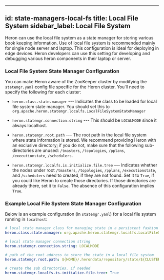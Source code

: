 <!--
    Licensed to the Apache Software Foundation (ASF) under one
    or more contributor license agreements.  See the NOTICE file
    distributed with this work for additional information
    regarding copyright ownership.  The ASF licenses this file
    to you under the Apache License, Version 2.0 (the
    "License"); you may not use this file except in compliance
    with the License.  You may obtain a copy of the License at

      http://www.apache.org/licenses/LICENSE-2.0

    Unless required by applicable law or agreed to in writing,
    software distributed under the License is distributed on an
    "AS IS" BASIS, WITHOUT WARRANTIES OR CONDITIONS OF ANY
    KIND, either express or implied.  See the License for the
    specific language governing permissions and limitations
    under the License.
-->
---
id: state-managers-local-fs
title: Local File System
sidebar_label: Local File System
---

Heron can use the local file system as a state manager for storing various book
keeping information. Use of local file system is recommended mainly for single
node server and laptop. This configuration is ideal for deploying in edge devices.
Heron developers can use this setting for developing and debugging various heron
components in their laptop or server.

### Local File System State Manager Configuration

You can make Heron aware of the ZooKeeper cluster by modifying the
`statemgr.yaml` config file specific for the Heron cluster. You'll
need to specify the following for each cluster:

* `heron.class.state.manager` --- Indicates the class to be loaded for local file system
state manager. You should set this to `org.apache.heron.statemgr.localfs.LocalFileSystemStateManager`

* `heron.statemgr.connection.string` --- This should be `LOCALMODE` since it always localhost.

* `heron.statemgr.root.path` --- The root path in the local file system where state information
is stored.  We recommend providing Heron with an exclusive directory; if you do not, make sure that
the following sub-directories are unused: `/tmasters`, `/topologies`, `/pplans`, `/executionstate`,
`/schedulers`.

* `heron.statemgr.localfs.is.initialize.file.tree` --- Indicates whether the nodes under root
`/tmasters`, `/topologies`, `/pplans`, `/executionstate`, and `/schedulers` need to created, if they
are not found. Set it to `True`, if you could like Heron to create those directories. If those
directories are already there, set it to `False`. The absence of this configuration implies `True`.

### Example Local File System State Manager Configuration

Below is an example configuration (in `statemgr.yaml`) for a local file system running in `localhost`:

```yaml
# local state manager class for managing state in a persistent fashion
heron.class.state.manager: org.apache.heron.statemgr.localfs.LocalFileSystemStateManager

# local state manager connection string
heron.statemgr.connection.string: LOCALMODE

# path of the root address to store the state in a local file system
heron.statemgr.root.path: ${HOME}/.herondata/repository/state/${CLUSTER}

# create the sub directories, if needed
heron.statemgr.localfs.is.initialize.file.tree: True
```
